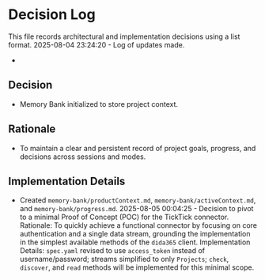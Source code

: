 # Decision Log

This file records architectural and implementation decisions using a list format.
2025-08-04 23:24:20 - Log of updates made.

*

## Decision

*   Memory Bank initialized to store project context.

## Rationale

*   To maintain a clear and persistent record of project goals, progress, and decisions across sessions and modes.

## Implementation Details

*   Created `memory-bank/productContext.md`, `memory-bank/activeContext.md`, and `memory-bank/progress.md`.
2025-08-05 00:04:25 - Decision to pivot to a minimal Proof of Concept (POC) for the TickTick connector.
Rationale: To quickly achieve a functional connector by focusing on core authentication and a single data stream, grounding the implementation in the simplest available methods of the `dida365` client.
Implementation Details: `spec.yaml` revised to use `access_token` instead of username/password; streams simplified to only `Projects`; `check`, `discover`, and `read` methods will be implemented for this minimal scope.